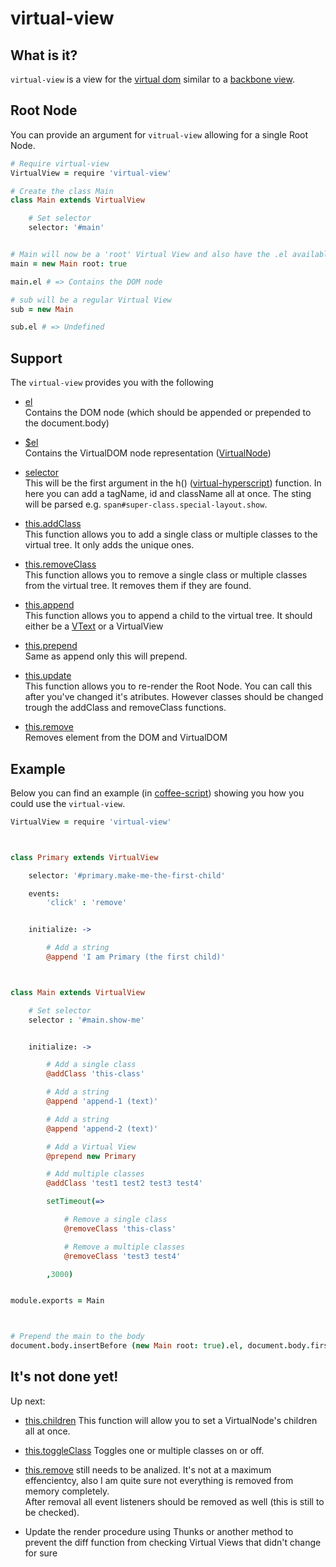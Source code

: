 # virtual-view



## What is it?

`virtual-view` is a view for the [virtual dom](https://github.com/Matt-Esch/virtual-dom) similar to a [backbone view](http://backbonejs.org/#View).



## Root Node
You can provide an argument for `vitrual-view` allowing for a single Root Node.
```coffeescript
# Require virtual-view
VirtualView = require 'virtual-view'

# Create the class Main
class Main extends VirtualView

	# Set selector
	selector: '#main'


# Main will now be a 'root' Virtual View and also have the .el available
main = new Main root: true

main.el # => Contains the DOM node

# sub will be a regular Virtual View
sub = new Main

sub.el # => Undefined
```


## Support

The `virtual-view` provides you with the following

- [el](https://github.com/hawkerboy7/virtual-view/blob/master/src/virtual-view.coffee#L65)<br>
	Contains the DOM node (which should be appended or prepended to the document.body)

- [$el](https://github.com/hawkerboy7/virtual-view/blob/master/src/virtual-view.coffee#L65)<br>
	Contains the VirtualDOM node representation ([VirtualNode](https://github.com/Matt-Esch/virtual-dom/blob/master/virtual-hyperscript/README.md))

- [selector](https://github.com/Matt-Esch/virtual-dom/blob/master/virtual-hyperscript/README.md)<br>
	This will be the first argument in the h() ([virtual-hyperscript](https://github.com/Matt-Esch/virtual-dom/blob/master/virtual-hyperscript/README.md)) function.
	In here you can add a tagName, id and className all at once.
	The sting will be parsed e.g. `span#super-class.special-layout.show`.

- [this.addClass](https://github.com/hawkerboy7/virtual-view/blob/master/src/virtual-view.coffee#L74)<br>
	This function allows you to add a single class or multiple classes to the virtual tree. It only adds the unique ones.

- [this.removeClass](https://github.com/hawkerboy7/virtual-view/blob/master/src/virtual-view.coffee#L95)<br>
	This function allows you to remove a single class or multiple classes from the virtual tree. It removes them if they are found.

- [this.append](https://github.com/hawkerboy7/virtual-view/blob/master/src/virtual-view.coffee#L125)<br>
	This function allows you to append a child to the virtual tree. It should either be a [VText](https://github.com/Matt-Esch/virtual-dom#example---creating-a-vtree-using-the-objects-directly) or a VirtualView

- [this.prepend](https://github.com/hawkerboy7/virtual-view/blob/master/src/virtual-view.coffee#L140)<br>
	Same as append only this will prepend.

- [this.update](https://github.com/hawkerboy7/virtual-view/blob/master/src/virtual-view.coffee#L159)<br>
	This function allows you to re-render the Root Node. You can call this after you've changed it's atributes. However classes should be changed trough the addClass and removeClass functions.

- [this.remove](https://github.com/hawkerboy7/virtual-view/blob/master/src/virtual-view.coffee#L168)<br>
	Removes element from the DOM and VirtualDOM



## Example

Below you can find an example (in [coffee-script](https://github.com/jashkenas/coffeescript)) showing you how you could use the `virtual-view`.


```coffeescript
VirtualView = require 'virtual-view'



class Primary extends VirtualView

	selector: '#primary.make-me-the-first-child'

	events:
		'click' : 'remove'


	initialize: ->

		# Add a string
		@append 'I am Primary (the first child)'



class Main extends VirtualView

	# Set selector
	selector : '#main.show-me'


	initialize: ->

		# Add a single class
		@addClass 'this-class'

		# Add a string
		@append 'append-1 (text)'

		# Add a string
		@append 'append-2 (text)'

		# Add a Virtual View
		@prepend new Primary

		# Add multiple classes
		@addClass 'test1 test2 test3 test4'

		setTimeout(=>

			# Remove a single class
			@removeClass 'this-class'

			# Remove a multiple classes
			@removeClass 'test3 test4'

		,3000)


module.exports = Main



# Prepend the main to the body
document.body.insertBefore (new Main root: true).el, document.body.firstChild
```


## It's not done yet!
Up next:

- [this.children]() This function will allow you to set a VirtualNode's children all at once.

- [this.toggleClass]() Toggles one or multiple classes on or off.

- [this.remove](https://github.com/hawkerboy7/virtual-view/blob/master/src/virtual-view.coffee#L168) still needs to be analized. It's not at a maximum effencientcy, also I am quite sure not everything is removed from memory completely.<br>
After removal all event listeners should be removed as well (this is still to be checked).

- Update the render procedure using Thunks or another method to prevent the diff function from checking Virtual Views that didn't change for sure